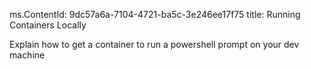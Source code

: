 ms.ContentId: 9dc57a6a-7104-4721-ba5c-3e246ee17f75 
title: Running Containers Locally

Explain how to get a container to run a powershell prompt on your dev machine
